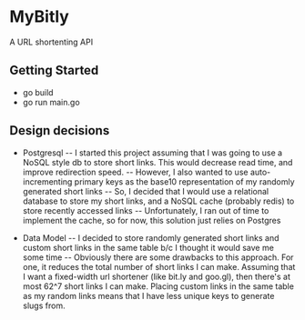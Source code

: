 # MyBitly

A URL shortenting API

## Getting Started

- go build
- go run main.go

## Design decisions

- Postgresql
    -- I started this project assuming that I was going to use a NoSQL style db to store short links. This would decrease read time, and improve redirection speed.
    -- However, I also wanted to use auto-incrementing primary keys as the base10 representation of my randomly generated short links
    -- So, I decided that I would use a relational database to store my short links, and a NoSQL cache (probably redis) to store recently accessed links
    -- Unfortunately, I ran out of time to implement the cache, so for now, this solution just relies on Postgres

- Data Model
    -- I decided to store randomly generated short links and custom short links in the same table b/c I thought it would save me some time
    -- Obviously there are some drawbacks to this approach. For one, it reduces the total number of short links I can make. Assuming that I want a fixed-width url shortener (like bit.ly and goo.gl), then there's at most 62^7 short links I can make. Placing custom links in the same table as my random links means that I have less unique keys to generate slugs from.
